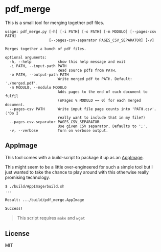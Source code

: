 # pdf_merge

This is a small tool for merging together pdf files.

```
usage: pdf_merge.py [-h] [-i PATH] [-o PATH] [-m MODULO] [--pages-csv PATH]
                    [--pages-csv-separator PAGES_CSV_SEPARATOR] [-v]

Merges together a bunch of pdf files.

optional arguments:
  -h, --help            show this help message and exit
  -i PATH, --input-path PATH
                        Read source pdfs from PATH.
  -o PATH, --output-path PATH
                        Write merged pdf to PATH. Default: './merged.pdf'.
  -m MODULO, --modulo MODULO
                        Adds pages to the end of each document to fulfil
                        (nPages % MODULO == 0) for each merged document.
  --pages-csv PATH      Write input file page counts into 'PATH.csv'. ('Do I
                        really want to include that in my file?)
  --pages-csv-separator PAGES_CSV_SEPARATOR
                        Use given CSV separator. Defaults to ';'.
  -v, --verbose         Turn on verbose output.

```

## AppImage

This tool comes with a build-script to package it up as an [AppImage](https://appimage.org/).

This might seem to be a little over-engineered for such a simple tool but I just wanted to take the chance to play around with this otherwise really promising technology.

```bash
$ ./build/AppImage/build.sh
...

Result: .../build/pdf_merge.AppImage

Success!
```

> This script requires `make` and `wget`

## License

MIT